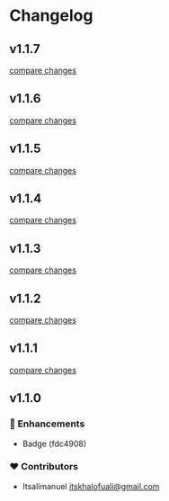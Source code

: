 # Changelog


## v1.1.7

[compare changes](https://github.com/itsalimanuel/renux/compare/v1.1.6...v1.1.7)

## v1.1.6

[compare changes](https://github.com/itsalimanuel/renux/compare/v1.1.5...v1.1.6)

## v1.1.5

[compare changes](https://github.com/itsalimanuel/renux/compare/v1.1.4...v1.1.5)

## v1.1.4

[compare changes](https://github.com/itsalimanuel/renux/compare/v1.1.3...v1.1.4)

## v1.1.3

[compare changes](https://undefined/undefined/compare/v1.1.2...v1.1.3)

## v1.1.2

[compare changes](https://undefined/undefined/compare/v1.1.1...v1.1.2)

## v1.1.1

[compare changes](https://undefined/undefined/compare/v1.1.0...v1.1.1)

## v1.1.0


### 🚀 Enhancements

  - Badge (fdc4908)

### ❤️  Contributors

- Itsalimanuel <itskhalofuali@gmail.com>


